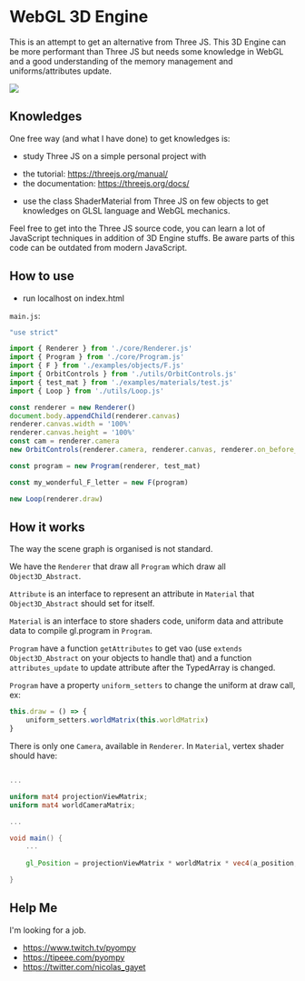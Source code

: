 # WebGL 3D Engine

This is an attempt to get an alternative from Three JS. This 3D Engine can be more performant than Three JS but needs some knowledge in WebGL and a good understanding of the memory management and uniforms/attributes update.

![](https://youtube.com/shorts/FFMIUob5E1A)

## Knowledges

One free way (and what I have done) to get knowledges is:

- study Three JS on a simple personal project with
+ the tutorial: https://threejs.org/manual/
+ the documentation: https://threejs.org/docs/

- use the class ShaderMaterial from Three JS on few objects to get knowledges on GLSL language and WebGL mechanics.

Feel free to get into the Three JS source code, you can learn a lot of JavaScript techniques in addition of 3D Engine stuffs.
Be aware parts of this code can be outdated from modern JavaScript.

## How to use

- run localhost on index.html

`main.js`:

```js
"use strict"

import { Renderer } from './core/Renderer.js'
import { Program } from './core/Program.js'
import { F } from './examples/objects/F.js'
import { OrbitControls } from './utils/OrbitControls.js'
import { test_mat } from './examples/materials/test.js'
import { Loop } from './utils/Loop.js'

const renderer = new Renderer()
document.body.appendChild(renderer.canvas)
renderer.canvas.width = '100%'
renderer.canvas.height = '100%'
const cam = renderer.camera
new OrbitControls(renderer.camera, renderer.canvas, renderer.on_before_render)

const program = new Program(renderer, test_mat)

const my_wonderful_F_letter = new F(program)

new Loop(renderer.draw)
```

## How it works

The way the scene graph is organised is not standard.

We have the `Renderer` that draw all `Program` which draw all `Object3D_Abstract`.

`Attribute` is an interface to represent an attribute in `Material` that `Object3D_Abstract` should set for itself.

`Material` is an interface to store shaders code, uniform data and attribute data to compile gl.program in `Program`.

`Program` have a function `getAttributes` to get vao (use `extends Object3D_Abstract` on your objects to handle that) and a function `attributes_update` to update attribute after the TypedArray is changed.

`Program` have a property `uniform_setters` to change the uniform at draw call, ex:
```js
this.draw = () => {
    uniform_setters.worldMatrix(this.worldMatrix)
}
```

There is only one `Camera`, available in `Renderer`. In `Material`, vertex shader should have:
```glsl

...

uniform mat4 projectionViewMatrix;
uniform mat4 worldCameraMatrix;

...

void main() {
    ...
    
    gl_Position = projectionViewMatrix * worldMatrix * vec4(a_position, 1);

}

```

## Help Me

I'm looking for a job.

- https://www.twitch.tv/pyompy  
- https://tipeee.com/pyompy  
- https://twitter.com/nicolas_gayet 

